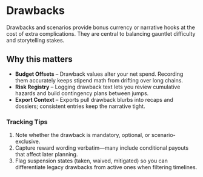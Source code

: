 <!--
Bloodawn

Copyright (c) 2025 Age-Of-Ages

Permission is hereby granted, free of charge, to any person obtaining a copy
of this software and associated documentation files (the "Software"), to deal
in the Software without restriction, including without limitation the rights
to use, copy, modify, merge, publish, distribute, sublicense, and/or sell
copies of the Software, and to permit persons to do so, subject to the
following conditions:

The above copyright notice and this permission notice shall be included in all
copies or substantial portions of the Software.

THE SOFTWARE IS PROVIDED "AS IS", WITHOUT WARRANTY OF ANY KIND, EXPRESS OR
IMPLIED, INCLUDING BUT NOT LIMITED TO THE WARRANTIES OF MERCHANTABILITY,
FITNESS FOR A PARTICULAR PURPOSE AND NONINFRINGEMENT. IN NO EVENT SHALL THE
AUTHORS OR COPYRIGHT HOLDERS BE LIABLE FOR ANY CLAIM, DAMAGES OR OTHER
LIABILITY, WHETHER IN AN ACTION OF CONTRACT, TORT OR OTHERWISE, ARISING FROM,
OUT OF OR IN CONNECTION WITH THE SOFTWARE OR THE USE OR OTHER DEALINGS IN THE
SOFTWARE.
-->

# Drawbacks

Drawbacks and scenarios provide bonus currency or narrative hooks at the cost of extra complications. They are central to balancing gauntlet difficulty and storytelling stakes.

## Why this matters

- **Budget Offsets** – Drawback values alter your net spend. Recording them accurately keeps stipend math from drifting over long chains.
- **Risk Registry** – Logging drawback text lets you review cumulative hazards and build contingency plans between jumps.
- **Export Context** – Exports pull drawback blurbs into recaps and dossiers; consistent entries keep the narrative tight.

### Tracking Tips

1. Note whether the drawback is mandatory, optional, or scenario-exclusive.
2. Capture reward wording verbatim—many include conditional payouts that affect later planning.
3. Flag suspension states (taken, waived, mitigated) so you can differentiate legacy drawbacks from active ones when filtering timelines.
